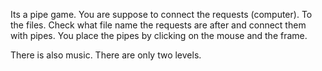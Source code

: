 Its a pipe game. You are suppose to connect the requests (computer). To the files. Check what file name the requests are after and connect them with pipes.
You place the pipes by clicking on the mouse and the frame.

There is also music.
There are only two levels.